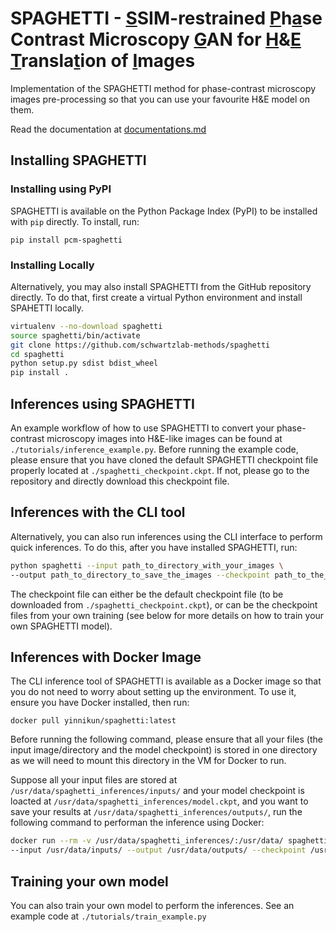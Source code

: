 # SPAGHETTI - <ins>S</ins>SIM-restrained <ins>P</ins>h<ins>a</ins>se Contrast Microscopy <ins>G</ins>AN for <ins>H</ins>&<ins>E</ins> <ins>T</ins>ransla<ins>t</ins>ion of <ins>I</ins>mages
Implementation of the SPAGHETTI method for phase-contrast microscopy images pre-processing so that you can use your favourite H&E model on them.

Read the documentation at [documentations.md](documentations.md)

## Installing SPAGHETTI

### Installing using PyPI

SPAGHETTI is available on the Python Package Index (PyPI) to be installed with `pip` directly. To install, run:

``pip install pcm-spaghetti``

### Installing Locally

Alternatively, you may also install SPAGHETTI from the GitHub repository directly. To do that, first create a virtual Python environment and install SPAHETTI locally.

```bash
virtualenv --no-download spaghetti
source spaghetti/bin/activate 
git clone https://github.com/schwartzlab-methods/spaghetti
cd spaghetti
python setup.py sdist bdist_wheel
pip install .
```

## Inferences using SPAGHETTI

An example workflow of how to use SPAGHETTI to convert your phase-contrast microscopy images into H&E-like images can be found at `./tutorials/inference_example.py`. Before running the example code, please ensure that you have cloned the default SPAGHETTI checkpoint file properly located at `./spaghetti_checkpoint.ckpt`. If not, please go to the repository and directly download this checkpoint file.

## Inferences with the CLI tool

Alternatively, you can also run inferences using the CLI interface to perform quick inferences. To do this, after you have installed SPAGHETTI, run:

```bash
python spaghetti --input path_to_directory_with_your_images \
--output path_to_directory_to_save_the_images --checkpoint path_to_the_checkpoint_file
```

The checkpoint file can either be the default checkpoint file (to be downloaded from `./spaghetti_checkpoint.ckpt`), or can be the checkpoint files from your own training (see below for more details on how to train your own SPAGHETTI model).

## Inferences with Docker Image

The CLI inference tool of SPAGHETTI is available as a Docker image so that you do not need to worry about setting up the environment. To use it, ensure you have Docker installed, then run:

``docker pull yinnikun/spaghetti:latest``

Before running the following command, please ensure that all your files (the input image/directory and the model checkpoint) is stored in one directory as we will need to mount this directory in the VM for Docker to run.

Suppose all your input files are stored at `/usr/data/spaghetti_inferences/inputs/` and your model checkpoint is loacted at `/usr/data/spaghetti_inferences/model.ckpt`, and you want to save your results at `/usr/data/spaghetti_inferences/outputs/`, run the following command to performan the inference using Docker:

```bash
docker run --rm -v /usr/data/spaghetti_inferences/:/usr/data/ spaghetti \
--input /usr/data/inputs/ --output /usr/data/outputs/ --checkpoint /usr/data/model.ckpt
```

## Training your own model
You can also train your own model to perform the inferences. See an example code at `./tutorials/train_example.py`






